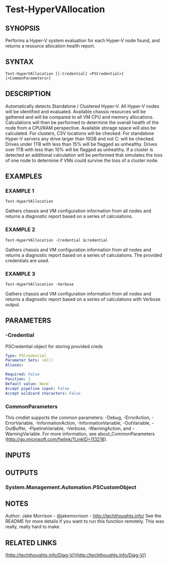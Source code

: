 ﻿---
external help file: Diag-V-help.xml
Module Name: Diag-V
online version: http://techthoughts.info/Diag-V/
schema: 2.0.0
---

# Test-HyperVAllocation

## SYNOPSIS
Performs a Hyper-V system evaluation for each Hyper-V node found, and returns a resource allocation health report.

## SYNTAX

```
Test-HyperVAllocation [[-Credential] <PSCredential>] [<CommonParameters>]
```

## DESCRIPTION
Automatically detects Standalone / Clustered Hyper-V.
All Hyper-V nodes will be identified and evaluated.
Available chassis resources will be gathered and will be compared to all VM CPU and memory allocations.
Calculations will then be performed to determine the overall health of the node from a CPU/RAM perspective.
Available storage space will also be calculated.
For clusters, CSV locations will be checked.
For standalone Hyper-V servers any drive larger than 10GB and not C: will be checked.
Drives under 1TB with less than 15% will be flagged as unhealthy.
Drives over 1TB with less than 10% will be flagged as unhealthy.
If a cluster is detected an additional calculation will be performed that simulates the loss of one node to determine if VMs could survive the loss of a cluster node.

## EXAMPLES

### EXAMPLE 1
```
Test-HyperVAllocation
```

Gathers chassis and VM configuration information from all nodes and returns a diagnostic report based on a series of calculations.

### EXAMPLE 2
```
Test-HyperVAllocation -Credential $credential
```

Gathers chassis and VM configuration information from all nodes and returns a diagnostic report based on a series of calculations.
The provided credentials are used.

### EXAMPLE 3
```
Test-HyperVAllocation -Verbose
```

Gathers chassis and VM configuration information from all nodes and returns a diagnostic report based on a series of calculations with Verbose output.

## PARAMETERS

### -Credential
PSCredential object for storing provided creds

```yaml
Type: PSCredential
Parameter Sets: (All)
Aliases:

Required: False
Position: 1
Default value: None
Accept pipeline input: False
Accept wildcard characters: False
```

### CommonParameters
This cmdlet supports the common parameters: -Debug, -ErrorAction, -ErrorVariable, -InformationAction, -InformationVariable, -OutVariable, -OutBuffer, -PipelineVariable, -Verbose, -WarningAction, and -WarningVariable.
For more information, see about_CommonParameters (http://go.microsoft.com/fwlink/?LinkID=113216).

## INPUTS

## OUTPUTS

### System.Management.Automation.PSCustomObject
## NOTES
Author: Jake Morrison - @jakemorrison - http://techthoughts.info/
See the README for more details if you want to run this function remotely.
This was really, really hard to make.

## RELATED LINKS

[http://techthoughts.info/Diag-V/](http://techthoughts.info/Diag-V/)



